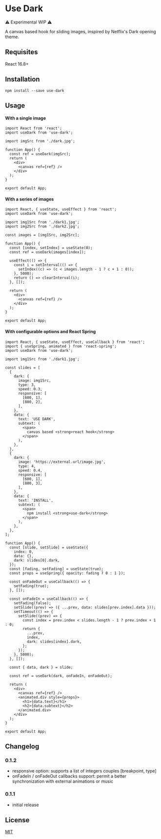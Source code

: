 # Use Dark

:warning: Experimental WIP :warning:

A canvas based hook for sliding images, inspired by Netflix's Dark opening theme.

## Requisites

React 16.8+

## Installation

```
npm install --save use-dark
```

## Usage

#### With a single image

```react
import React from 'react';
import useDark from 'use-dark';

import imgSrc from './dark.jpg';

function App() {
  const ref = useDark(imgSrc);
  return (
    <div>
      <canvas ref={ref} />
    </div>
  );
}

export default App;
```

#### With a series of images

```react
import React, { useState, useEffect } from 'react';
import useDark from 'use-dark';

import img1Src from './dark1.jpg';
import img2Src from './dark2.jpg';

const images = [img1Src, img2Src];

function App() {
  const [index, setIndex] = useState(0);
  const ref = useDark(images[index]);

  useEffect(() => {
    const i = setInterval(() => {
      setIndex((c) => (c < images.length - 1 ? c + 1 : 0));
    }, 5000);
    return () => clearInterval(i);
  }, []);

  return (
    <div>
      <canvas ref={ref} />
    </div>
  );
}

export default App;
```

#### With configurable options and React Spring

```react
import React, { useState, useEffect, useCallback } from 'react';
import { useSpring, animated } from 'react-spring';
import useDark from 'use-dark';

import img1Src from './dark1.jpg';

const slides = [
  {
    dark: {
      image: img1Src,
      type: 3,
      speed: 0.3,
      responsive: [
        [600, 1],
        [800, 2],
      ],
    },
    data: {
      text: 'USE DARK',
      subtext: (
        <span>
          canvas based <strong>react hook</strong>
        </span>
      ),
    },
  },
  {
    dark: {
      image: 'https://external.url/image.jpg',
      type: 4,
      speed: 0.4,
      responsive: [
        [600, 1],
        [800, 3],
      ],
    },
    data: {
      text: 'INSTALL',
      subtext: (
        <span>
          npm install <strong>use-dark</strong>
        </span>
      ),
    },
  },
];

function App() {
  const [slide, setSlide] = useState({
    index: 0,
    data: {},
    dark: slides[0].dark,
  });
  const [fading, setFading] = useState(true);
  const props = useSpring({ opacity: fading ? 0 : 1 });

  const onFadeOut = useCallback(() => {
    setFading(true);
  }, []);

  const onFadeIn = useCallback(() => {
    setFading(false);
    setSlide((prev) => ({ ...prev, data: slides[prev.index].data }));
    setTimeout(() => {
      setSlide((prev) => {
        const index = prev.index < slides.length - 1 ? prev.index + 1 : 0;
        return {
          ...prev,
          index,
          dark: slides[index].dark,
        };
      });
    }, 5000);
  }, []);

  const { data, dark } = slide;

  const ref = useDark(dark, onFadeIn, onFadeOut);

  return (
    <div>
      <canvas ref={ref} />
      <animated.div style={props}>
        <h1>{data.text}</h1>
        <h2>{data.subtext}</h2>
      </animated.div>
    </div>
  );
}

export default App;

```

## Changelog

### 0.1.2

- responsive option: supports a list of integers couples [breakpoint, type]
- onFadeIn / onFadeOut callbacks support: permit a better synchronization with external animations or music

### 0.1.1

- initial release

## License

[MIT](https://choosealicense.com/licenses/mit/)
